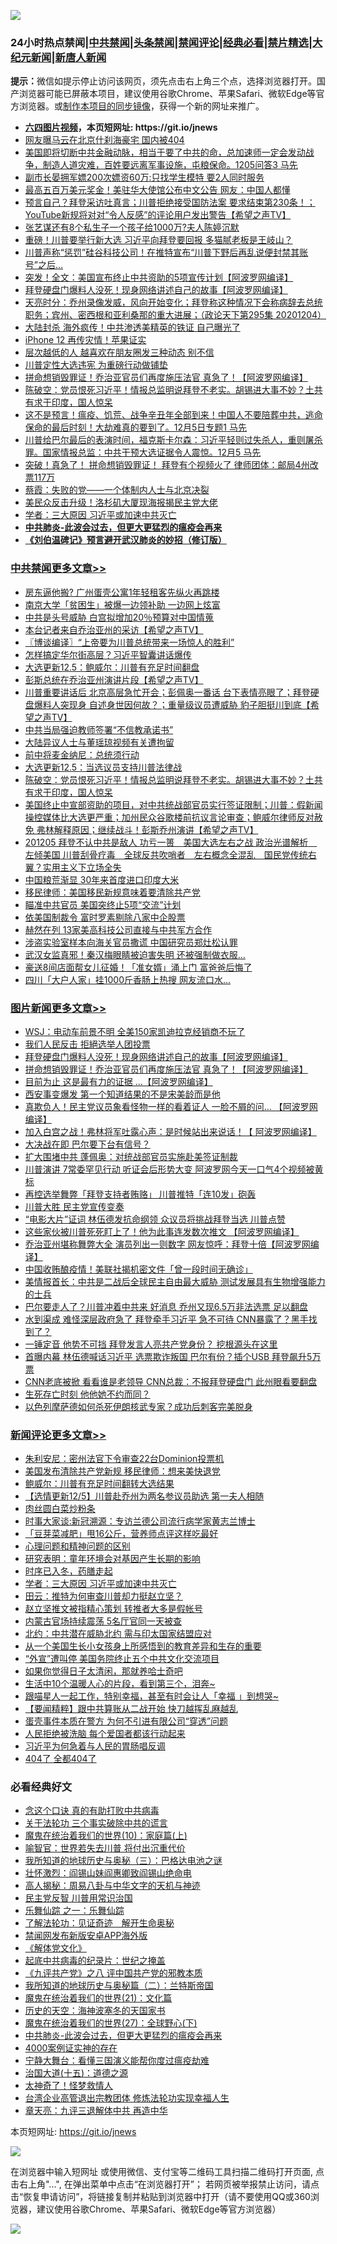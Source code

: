 ![](https://raw.githubusercontent.com/fqnews/bnews/master/64photo/fqnews-qr.jpg)

<div id="tt">
<h3>24小时热点禁闻|<a href="#%E4%B8%AD%E5%85%B1%E7%A6%81%E9%97%BB%E6%9B%B4%E5%A4%9A%E6%96%87%E7%AB%A0">中共禁闻</a>|<a href="#%E5%9B%BE%E7%89%87%E6%96%B0%E9%97%BB%E6%9B%B4%E5%A4%9A%E6%96%87%E7%AB%A0">头条禁闻</a>|<a href="#%E6%96%B0%E9%97%BB%E8%AF%84%E8%AE%BA%E6%9B%B4%E5%A4%9A%E6%96%87%E7%AB%A0">禁闻评论|<a href="#%E5%BF%85%E7%9C%8B%E7%BB%8F%E5%85%B8%E5%A5%BD%E6%96%87">经典必看|<a href="/video.md#%E7%A6%81%E7%89%87%E7%B2%BE%E9%80%89">禁片精选</a>|<a href="https://github.com/fqnews/djy/blob/master/gb/nf1351518.md#1">大纪元新闻</a>|<a href="https://github.com/fqnews/ntdtv/blob/master/gb/prog204.md#1">新唐人新闻</a></h3>
<div><b>提示：</b>微信如提示停止访问该网页，须先点击右上角三个点，选择浏览器打开。国产浏览器可能已屏蔽本项目，建议使用谷歌Chrome、苹果Safari、微软Edge等官方浏览器。或<a href="https://github.com/fqnews/bnews/blob/master/%E5%88%B6%E4%BD%9Cgit%E7%A6%81%E9%97%BB%E9%95%9C%E5%83%8F.md">制作本项目的同步镜像</a>，获得一个新的网址来推广。</div>
<ul>
<li><b><a href="http://d1.bdrive.tk/64.mp4" target="_blank">六四图片视频</a>，本页短网址: https://git.io/jnews</b></li>
<li><a href="/cbnews/20201205/1442436.md">网友曝马云在北京什刹海豪宅 国内被404</a></li>
<li><a href="/bannedvideo/20201205/1442409.md">美国即将切断中共金融动脉，相当于要了中共的命，总加速师一定会发动战争，制造人道灾难，百姓要远离军事设施，屯粮保命。1205问答3 马先</a></li>
<li><a href="/baitai/20201205/1442627.md">副市长晏拥军嫖200次嫖资60万:只找学生模特 要2人同时服务</a></li>
<li><a href="/cnnews/20201205/1442579.md">最高五百万美元奖金！美驻华大使馆公布中文公告 网友：中国人都懂</a></li>
<li><a href="/cbnews/20201205/1442307.md">预言自己？拜登采访吐真言；川普拒绝接受国防法案 要求结束第230条！； YouTube新规将对对“令人反感”的评论用户发出警告【希望之声TV】</a></li>
<li><a href="/baitai/20201205/1442413.md">张艺谋还有8个私生子一个孩子给1000万?夫人陈婷沉默</a></li>
<li><a href="/cnnews/20201205/1442644.md">重磅！川普要举行新大选 习近平向拜登要回报 多猫腻老板是王岐山？</a></li>
<li><a href="/worldnews/usa/20201205/1442274.md">川普声称“惩罚”硅谷科技公司！在推特宣布“川普下野后再乱说便封禁其账号”之后…</a></li>
<li><a href="/cnnews/20201205/1442549.md">突发！全文：美国宣布终止中共资助的5项宣传计划【阿波罗网编译】</a></li>
<li><a href="/topimagenews/20201205/1442568.md">拜登硬盘门爆料人没死！现身网络讲述自己的故事【阿波罗网编译】</a></li>
<li><a href="/cbnews/20201205/1442336.md">天亮时分：乔州录像发威，风向开始变化；拜登称这种情况下会称病辞去总统职务；宾州、密西根和亚利桑那的重大进展；（政论天下第295集 20201204）</a></li>
<li><a href="/cnnews/20201205/1442548.md">大陆封杀 海外疯传！中共渗透美精英的铁证 自己曝光了</a></li>
<li><a href="/cnnews/20201205/1442545.md">iPhone 12 再传灾情！苹果证实</a></li>
<li><a href="/lifebaike/20201205/1442578.md">层次越低的人 越喜欢在朋友圈发三种动态 别不信</a></li>
<li><a href="/cbnews/20201205/1442303.md">川普定性大选违宪 为重磅行动做铺垫</a></li>
<li><a href="/topimagenews/20201205/1442408.md">拼命想销毁罪证！乔治亚官员们再度施压法官 真急了！【阿波罗网编译】</a></li>
<li><a href="/cbnews/20201205/1442655.md">陈破空：党员恨死习近平！情报总监明说拜登不老实。胡锡进大事不妙？土共有求于印度，国人惊呆</a></li>
<li><a href="/bannedvideo/20201205/1442668.md">这不是预言！瘟疫、饥荒、战争辛丑年全部到来！中国人不要陪葬中共，逃命保命的最后时刻！大劫难真的要到了。12月5日专题1  马先</a></li>
<li><a href="/bannedvideo/20201205/1442354.md">川普给巴尔最后的表演时间，福克斯卡尔森：习近平轻则过失杀人，重则屠杀罪。国家情报总监：中共干预大选证据令人震惊。12月5  马先</a></li>
<li><a href="/cnnews/20201205/1442704.md">突破！真急了！ 拼命想销毁罪证！ 拜登有个视频火了 律师团体：邮局4州改票117万</a></li>
<li><a href="/baitai/20201205/1442372.md">蔡霞：失败的党——一个体制内人士与北京决裂</a></li>
<li><a href="/cnnews/20201205/1442547.md">美民众反击升级！洛杉矶大厦现海报揭民主党大佬</a></li>
<li><a href="/comments/20201205/1442622.md">学者：三大原因 习近平或加速中共灭亡</a></li>
<li><b><a href="/comments/20200211/1275071.md" target="_blank">中共肺炎-此波会过去，但更大更猛烈的瘟疫会再来</a></b></li>
<li><b><a href="/comments/20200207/1272816.md" target="_blank">《刘伯温碑记》预言避开武汉肺炎的妙招（修订版）</a></b></li>
</ul>
</div>

<div class="catlist">
<h3><a href="/cbnews/" target="_blank">中共禁闻</a><span><a href="/cbnews/" target="_blank" rel="nofollow">更多文章>></a></span></h3>
<ul>
<li><a href="/cbnews/20201206/1442807.md" target="_blank">房东逼他搬? 广州蛋壳公寓1年轻租客先纵火再跳楼</a></li>
<li><a href="/cbnews/20201206/1442806.md" target="_blank">南京大学「贫困生」被爆一边领补助 一边网上炫富</a></li>
<li><a href="/cbnews/20201206/1442788.md" target="_blank">中共是头号威胁 白宫拟增加20％预算对中国情蒐</a></li>
<li><a href="/cbnews/20201206/1442781.md" target="_blank">本台记者来自乔治亚州的采访【希望之声TV】</a></li>
<li><a href="/cbnews/20201206/1442777.md" target="_blank">〖博谈编译〗“上帝要为川普总统带来一场惊人的胜利”</a></li>
<li><a href="/cbnews/20201206/1442773.md" target="_blank">怎样搞定华尔街高层？习近平智囊讲话爆传</a></li>
<li><a href="/cbnews/20201206/1442759.md" target="_blank">大选更新12.5：鲍威尔：川普有充足时间翻盘</a></li>
<li><a href="/cbnews/20201206/1442748.md" target="_blank">彭斯总统在乔治亚州演讲片段【希望之声TV】</a></li>
<li><a href="/cbnews/20201206/1442731.md" target="_blank">川普重要讲话后   北京高层急忙开会；彭佩奥一番话  台下表情亮眼了；拜登硬盘爆料人突现身 自述身世因何故？；重量级议员遭威胁  豹子胆挺川到底【希望之声TV】</a></li>
<li><a href="/cbnews/20201205/1442707.md" target="_blank">中共当局强迫教师签署“不信教承诺书”</a></li>
<li><a href="/cbnews/20201205/1442691.md" target="_blank">大陆异议人士与董瑶琼视频有关遭拘留</a></li>
<li><a href="/cbnews/20201205/1442679.md" target="_blank">前中将麦金纳尼：总统须行动</a></li>
<li><a href="/cbnews/20201205/1442675.md" target="_blank">大选更新12.5：当选议员支持川普法律战</a></li>
<li><a href="/cbnews/20201205/1442655.md" target="_blank">陈破空：党员恨死习近平！情报总监明说拜登不老实。胡锡进大事不妙？土共有求于印度，国人惊呆</a></li>
<li><a href="/cbnews/20201205/1442652.md" target="_blank">美国终止中宣部资助的项目，对中共统战部官员实行签证限制；川普：假新闻操控媒体比大选更严重；加州民众谷歌楼前抗议言论审查；鲍威尔律师反对赦免 弗林解释原因；继续战斗！彭斯乔州演讲【希望之声TV】</a></li>
<li><a href="/cbnews/20201205/1442639.md" target="_blank">201205  拜登不认中共是敌人 功亏一篑　美国大选左右之战 政治光谱解析　左倾美国 川普刮骨疗毒　全球反共吹哨者　左右概念全混乱　国民党传统右翼？实用主义下立场全失</a></li>
<li><a href="/cbnews/20201205/1442628.md" target="_blank">中国粮荒渐显 30年来首度进口印度大米</a></li>
<li><a href="/cbnews/20201205/1442605.md" target="_blank">移民律师：美国移民新规意味着要清除共产党</a></li>
<li><a href="/cbnews/20201205/1442598.md" target="_blank">瞄准中共官员 美国突终止5项“交流”计划</a></li>
<li><a href="/cbnews/20201205/1442445.md" target="_blank">依美国制裁令 富时罗素剔除八家中企股票</a></li>
<li><a href="/cbnews/20201205/1442444.md" target="_blank">赫然在列 13家美高科技公司直接与中共军方合作</a></li>
<li><a href="/cbnews/20201205/1442443.md" target="_blank">涉盗实验室样本向海关官员撒谎 中国研究员郑灶松认罪</a></li>
<li><a href="/cbnews/20201205/1442442.md" target="_blank">武汉女监真邪！秦汉梅眼睛被迫害失明 还被强制做衣服…</a></li>
<li><a href="/cbnews/20201205/1442441.md" target="_blank">豪送8间店面帮女儿征婚！「准女婿」涌上门 富爸爸后悔了</a></li>
<li><a href="/cbnews/20201205/1442440.md" target="_blank">四川「大户人家」挂1000斤香肠上热搜 网友流口水…</a></li>

</ul>
</div>
<div class="catlist">
<h3><a href="/topimagenews/" target="_blank">图片新闻</a><span><a href="/topimagenews/" target="_blank" rel="nofollow">更多文章>></a></span></h3>
<ul>
<li><a href="/topimagenews/20201206/1442795.md" target="_blank">WSJ：电动车前景不明 全美150家凯迪拉克经销商不玩了</a></li>
<li><a href="/topimagenews/20201206/1442772.md" target="_blank">我们人民反击 拒絕选举人团投票</a></li>
<li><a href="/topimagenews/20201205/1442568.md" target="_blank">拜登硬盘门爆料人没死！现身网络讲述自己的故事【阿波罗网编译】</a></li>
<li><a href="/topimagenews/20201205/1442408.md" target="_blank">拼命想销毁罪证！乔治亚官员们再度施压法官 真急了！【阿波罗网编译】</a></li>
<li><a href="/topimagenews/20201205/1442397.md" target="_blank">目前为止 这是最有力的证据 …【阿波罗网编译】</a></li>
<li><a href="/topimagenews/20201205/1442396.md" target="_blank">西安事变爆发 第一个知道结果的不是宋美龄而是他</a></li>
<li><a href="/topimagenews/20201205/1442375.md" target="_blank">真欺负人！民主党议员象看怪物一样的看着证人 一脸不屑的问&#8230; 【阿波罗网编译】</a></li>
<li><a href="/topimagenews/20201205/1442363.md" target="_blank">加入白宫之战！弗林将军吐露心声：是时候站出来说话！【 阿波罗网编译】</a></li>
<li><a href="/topimagenews/20201205/1442291.md" target="_blank">大决战在即 巴尔要下台有信号？</a></li>
<li><a href="/topimagenews/20201205/1442290.md" target="_blank">扩大围堵中共 蓬佩奥：对统战部官员实施赴美签证制裁</a></li>
<li><a href="/topimagenews/20201205/1442285.md" target="_blank">川普演讲 7常委罕见行动 听证会后形势大变 阿波罗网今天一口气4个视频被黄标</a></li>
<li><a href="/topimagenews/20201205/1442264.md" target="_blank">再控选举舞弊「拜登支持者贿赂」 川普推特「连10发」砲轰</a></li>
<li><a href="/topimagenews/20201205/1442262.md" target="_blank">川普大胜 民主党宣传变奏</a></li>
<li><a href="/topimagenews/20201204/1442050.md" target="_blank">“电影大片”证词 林伍德发抗命纲领 众议员将挑战拜登当选 川普点赞</a></li>
<li><a href="/topimagenews/20201204/1442014.md" target="_blank">这些家伙被川普死死盯上了！他为此事连发数次推文 【阿波罗网编译】</a></li>
<li><a href="/topimagenews/20201204/1441990.md" target="_blank">乔治亚州堪称舞弊大全 演员列出一则数字 网友惊呼：拜登十倍【阿波罗网编译】</a></li>
<li><a href="/topimagenews/20201204/1441871.md" target="_blank">中国收贿酿疫情！美联社揭机密文件「曾一段时间无确诊」</a></li>
<li><a href="/topimagenews/20201204/1441776.md" target="_blank">美情报首长：中共是二战后全球民主自由最大威胁 测试发展具有生物增强能力的士兵</a></li>
<li><a href="/topimagenews/20201204/1441733.md" target="_blank">巴尔要走人了？川普冲着中共来 好消息 乔州又现6.5万非法选票 足以翻盘</a></li>
<li><a href="/topimagenews/20201204/1441718.md" target="_blank">水到渠成 难怪深层政府急了 拜登牵手习近平 急不可待 CNN暴露了？黑手找到了？</a></li>
<li><a href="/topimagenews/20201204/1441655.md" target="_blank">一锤定音 他势不可挡 拜登发言人亮共产党身份？ 挖根源头在这里</a></li>
<li><a href="/topimagenews/20201203/1441592.md" target="_blank">首曝内幕 林伍德喊话习近平 选票欺诈叛国 巴尔有份？插个USB 拜登飙升5万票</a></li>
<li><a href="/topimagenews/20201203/1441549.md" target="_blank">CNN老底被掀 看看谁是老领导 CNN总裁：不报拜登硬盘门 此州眼看要翻盘</a></li>
<li><a href="/topimagenews/20201203/1441487.md" target="_blank">生死存亡时刻 他他她不约而同？</a></li>
<li><a href="/topimagenews/20201203/1441323.md" target="_blank">以色列摩萨德如何杀死伊朗核武专家？成功后刺客完美脱身</a></li>

</ul>
</div>
<div class="catlist">
<h3><a href="/comments/" target="_blank">新闻评论</a><span><a href="/comments/" target="_blank" rel="nofollow">更多文章>></a></span></h3>
<ul>
<li><a href="/comments/20201206/1442767.md" target="_blank">朱利安尼：密州法官下令审查22台Dominion投票机</a></li>
<li><a href="/comments/20201206/1442761.md" target="_blank">美国发布清除共产党新规 移民律师：想来美快退党</a></li>
<li><a href="/comments/20201206/1442758.md" target="_blank">鲍威尔：川普有充足时间翻转大选结果</a></li>
<li><a href="/comments/20201206/1442734.md" target="_blank">【选情更新12/5】川普赴乔州为两名参议员助选 第一夫人相随</a></li>
<li><a href="/comments/20201205/1442672.md" target="_blank">肉丝圆白菜炒粉条</a></li>
<li><a href="/comments/20201205/1442671.md" target="_blank">时事大家谈:新冠溯源：专访兰德公司流行病学家黄志兰博士</a></li>
<li><a href="/comments/20201205/1442649.md" target="_blank">「豆芽菜减肥」甩16公斤，营养师点评这样吃最好</a></li>
<li><a href="/comments/20201205/1442648.md" target="_blank">心理问题和精神问题的区别</a></li>
<li><a href="/comments/20201205/1442647.md" target="_blank">研究表明：童年环境会对基因产生长期的影响</a></li>
<li><a href="/comments/20201205/1442645.md" target="_blank">时序已入冬，药膳走起</a></li>
<li><a href="/comments/20201205/1442622.md" target="_blank">学者：三大原因 习近平或加速中共灭亡</a></li>
<li><a href="/comments/20201205/1442619.md" target="_blank">田云：推特为何审查川普却力挺赵立坚？</a></li>
<li><a href="/comments/20201205/1442595.md" target="_blank">赵立坚推文被指精心策划 转推者大多是假帐号</a></li>
<li><a href="/comments/20201205/1442594.md" target="_blank">内蒙古官场持续震荡 5名厅官同一天被查</a></li>
<li><a href="/comments/20201205/1442572.md" target="_blank">北约：中共潜在威胁北约 需与印太国家结盟应对</a></li>
<li><a href="/comments/20201205/1442571.md" target="_blank">从一个美国生长小女孩身上所感悟到的教育差异和生存的重要</a></li>
<li><a href="/comments/20201205/1442564.md" target="_blank">“外宣”遭叫停 美国务院终止五个中共文化交流项目</a></li>
<li><a href="/comments/20201205/1442563.md" target="_blank">如果你觉得日子太清闲，那就养哈士奇吧</a></li>
<li><a href="/comments/20201205/1442562.md" target="_blank">生活中10个温暖人心的片段，看到第三个，泪奔~</a></li>
<li><a href="/comments/20201205/1442561.md" target="_blank">跟喵星人一起工作，特别幸福，甚至有时会让人「幸福 」到想哭~</a></li>
<li><a href="/comments/20201205/1442509.md" target="_blank">【要闻精粹】跟中共算账从二战开始 快刀越挥乱麻越乱</a></li>
<li><a href="/comments/20201205/1442508.md" target="_blank">蛋壳事件本质在警方 为何不引进有限公司“穿透”问题</a></li>
<li><a href="/comments/20201205/1442507.md" target="_blank">人民拒绝被洗脑 每个爱国者都该行动起来</a></li>
<li><a href="/comments/20201205/1442506.md" target="_blank">习近平为何急着与人民的胃肠唱反调</a></li>
<li><a href="/comments/20201205/1442505.md" target="_blank">404了 全都404了</a></li>

</ul>
</div>

<div class="catlist">
<h3>必看经典好文</h3>
<ul>
<li><a href="/comments/20200707/1357090.md" target="_blank">念这个口诀 真的有助打败中共病毒</a></li>
<li><a href="/cbnews/20200703/1354907.md" target="_blank">关于法轮功 三个事实破除中共的谎言</a></li>
<li><a href="/topimagenews/20180529/950153.md" target="_blank">魔鬼在统治着我们的世界(10)：家庭篇(上)</a></li>
<li><a href="/comments/20201111/1429066.md" target="_blank">喻智官：世界若失去川普 将付出沉重代价</a></li>
<li><a href="/tculture/xiulian/20170726/797589.md" target="_blank">我所知道的地球历史与奥秘（三）：巴格达电池之谜</a></li>
<li><a href="/cbnews/20200727/1366904.md" target="_blank">壮怀激烈：阎锡山妹阎惠卿致阎锡山绝命电</a></li>
<li><a href="/aomi/history/20170924/831575.md" target="_blank">高人揭秘：周易八卦与中华文字的天机与神迹</a></li>
<li><a href="/comments/20200621/1348236.md" target="_blank">民主党反智 川普用常识治国</a></li>
<li><a href="/tculture/20170710/789533.md" target="_blank">乐舞仙踪 之一：乐舞仙踪</a></li>
<li><a href="/comments/20200307/1289968.md" target="_blank">了解法轮功：见证奇迹　解开生命奥秘</a></li>
<li><a href="/comments/20200627/783266.md" target="_blank">禁闻网发布新版安卓APP海外版</a></li>
<li><a href="/bookwiki/20130610/138400.md" target="_blank">《解体党文化》</a></li>
<li><a href="/comments/20200702/1354076.md" target="_blank">起底中共病毒的纪录片：世纪之掩盖</a></li>
<li><a href="/bookonline/20131116/201047.md" target="_blank">《九评共产党》之八 评中国共产党的邪教本质</a></li>
<li><a href="/tculture/xiulian/20170614/774347.md" target="_blank">我所知道的地球历史与奥秘篇（二）：兰特斯帝国</a></li>
<li><a href="/comments/20180802/980476.md" target="_blank">魔鬼在统治着我们的世界(21)：文化篇</a></li>
<li><a href="/tculture/xiulian/20170318/732480.md" target="_blank">历史的天空：海神波塞冬的天国家书</a></li>
<li><a href="/comments/20181224/1052333.md" target="_blank">魔鬼在统治着我们的世界(27)：全球野心(下)</a></li>
<li><a href="/comments/20200211/1275071.md" target="_blank">中共肺炎-此波会过去，但更大更猛烈的瘟疫会再来</a></li>
<li><a href="/lifebaike/20201113/1430218.md" target="_blank">4000案例证实神的存在</a></li>
<li><a href="/comments/20200527/1273654.md" target="_blank">宁静大舞台：看懂三国演义能帮你度过瘟疫劫难</a></li>
<li><a href="/topimagenews/20180322/917868.md" target="_blank">治国大道(十五)：道德之源</a></li>
<li><a href="/ccpdope/20200907/1392129.md" target="_blank">太神奇了！怪梦救情人</a></li>
<li><a href="/comments/20200528/1335859.md" target="_blank">台湾企业高管退出宗教团体 修炼法轮功实现幸福人生</a></li>
<li><a href="/comments/20131119/1029445.md" target="_blank">章天亮：九评三退解体中共 再造中华</a></li>

</ul>
</div>

本页短网址: https://git.io/jnews

![](https://raw.githubusercontent.com/fqnews/bnews/master/64photo/fqnews-qr.jpg)

在浏览器中输入短网址 或使用微信、支付宝等二维码工具扫描二维码打开页面, 点击右上角"...", 在弹出菜单中点击“在浏览器打开”； 若网页被举报禁止访问，请点击“恢复申请访问”，将链接复制并粘贴到浏览器中打开（请不要使用QQ或360浏览器，建议使用谷歌Chrome、苹果Safari、微软Edge等官方浏览器）

![](https://raw.githubusercontent.com/fqnews/bnews/master/64photo/wx.jpg)